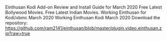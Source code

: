 Einthusan Kodi Add-on Review and Install Guide for March 2020
Free Latest Bollywood Movies.
Free Latest Indian Movies. 
Working Einthusan for Kodi/xbmc March 2020
Working Einthusan Kodi March 2020
Download the repository: https://github.com/ram2141/einthusan/blob/master/plugin.video.einthusan.zip?raw=true
